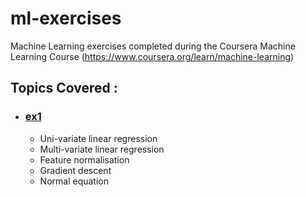 # ml-exercises

Machine Learning exercises completed during the Coursera Machine Learning Course (https://www.coursera.org/learn/machine-learning)

## Topics Covered :
 - ### [ex1](https://github.com/nirmeet-baweja/ml-exercises/tree/main/ex1-ex8-matlab/ex1)
    - Uni-variate linear regression
    - Multi-variate linear regression
    - Feature normalisation
    - Gradient descent
    - Normal equation

